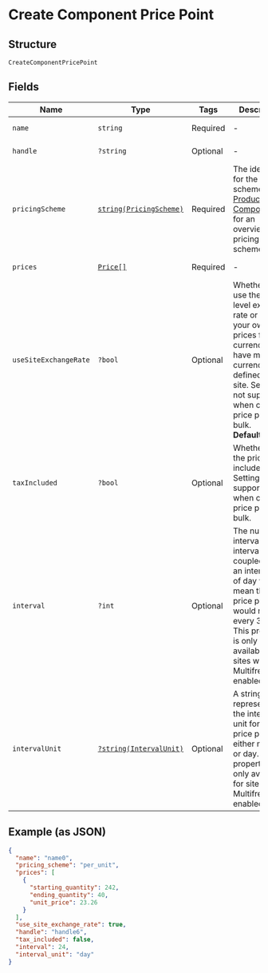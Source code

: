 
# Create Component Price Point

## Structure

`CreateComponentPricePoint`

## Fields

| Name | Type | Tags | Description | Getter | Setter |
|  --- | --- | --- | --- | --- | --- |
| `name` | `string` | Required | - | getName(): string | setName(string name): void |
| `handle` | `?string` | Optional | - | getHandle(): ?string | setHandle(?string handle): void |
| `pricingScheme` | [`string(PricingScheme)`](../../doc/models/pricing-scheme.md) | Required | The identifier for the pricing scheme. See [Product Components](https://help.chargify.com/products/product-components.html) for an overview of pricing schemes. | getPricingScheme(): string | setPricingScheme(string pricingScheme): void |
| `prices` | [`Price[]`](../../doc/models/price.md) | Required | - | getPrices(): array | setPrices(array prices): void |
| `useSiteExchangeRate` | `?bool` | Optional | Whether to use the site level exchange rate or define your own prices for each currency if you have multiple currencies defined on the site. Setting not supported when creating price points in bulk.<br>**Default**: `true` | getUseSiteExchangeRate(): ?bool | setUseSiteExchangeRate(?bool useSiteExchangeRate): void |
| `taxIncluded` | `?bool` | Optional | Whether or not the price point includes tax. Setting not supported when creating price points in bulk. | getTaxIncluded(): ?bool | setTaxIncluded(?bool taxIncluded): void |
| `interval` | `?int` | Optional | The numerical interval. i.e. an interval of ‘30’ coupled with an interval_unit of day would mean this price point would renew every 30 days. This property is only available for sites with Multifrequency enabled. | getInterval(): ?int | setInterval(?int interval): void |
| `intervalUnit` | [`?string(IntervalUnit)`](../../doc/models/interval-unit.md) | Optional | A string representing the interval unit for this price point, either month or day. This property is only available for sites with Multifrequency enabled. | getIntervalUnit(): ?string | setIntervalUnit(?string intervalUnit): void |

## Example (as JSON)

```json
{
  "name": "name0",
  "pricing_scheme": "per_unit",
  "prices": [
    {
      "starting_quantity": 242,
      "ending_quantity": 40,
      "unit_price": 23.26
    }
  ],
  "use_site_exchange_rate": true,
  "handle": "handle6",
  "tax_included": false,
  "interval": 24,
  "interval_unit": "day"
}
```

